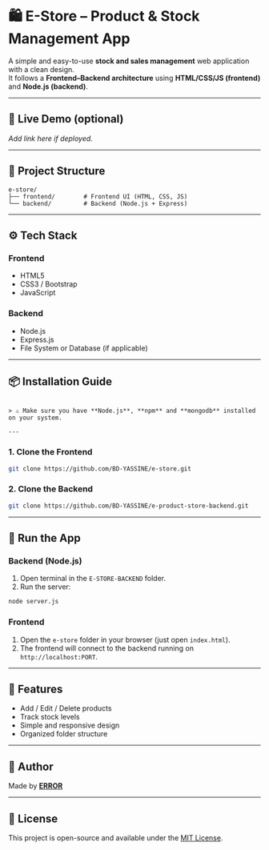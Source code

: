 
# 🛍️ E-Store – Product & Stock Management App

A simple and easy-to-use **stock and sales management** web application with a clean design.  
It follows a **Frontend–Backend architecture** using **HTML/CSS/JS (frontend)** and **Node.js (backend)**.

---

## 🚀 Live Demo (optional)
_Add link here if deployed._

---

## 📁 Project Structure

```
e-store/
├── frontend/        # Frontend UI (HTML, CSS, JS)
└── backend/         # Backend (Node.js + Express)
```

---

## ⚙️ Tech Stack

### Frontend
- HTML5
- CSS3 / Bootstrap 
- JavaScript

### Backend
- Node.js
- Express.js
- File System or Database (if applicable)

---

## 📦 Installation Guide

```

> ⚠️ Make sure you have **Node.js**, **npm** and **mongodb** installed on your system.

---
```
### 1. Clone the Frontend
```bash
git clone https://github.com/BD-YASSINE/e-store.git
```

### 2. Clone the Backend
```bash
git clone https://github.com/BD-YASSINE/e-product-store-backend.git
```

---

## 🧪 Run the App

### Backend (Node.js)
1. Open terminal in the `E-STORE-BACKEND` folder.
2. Run the server:
```bash
node server.js
```

### Frontend
1. Open the `e-store` folder in your browser (just open `index.html`).
2. The frontend will connect to the backend running on `http://localhost:PORT`.

---

## 📌 Features

- Add / Edit / Delete products
- Track stock levels
- Simple and responsive design
- Organized folder structure

---

## 👤 Author

Made by [**ERROR**](https://github.com/BD-YASSINE)

---

## 📄 License

This project is open-source and available under the [MIT License](LICENSE).
